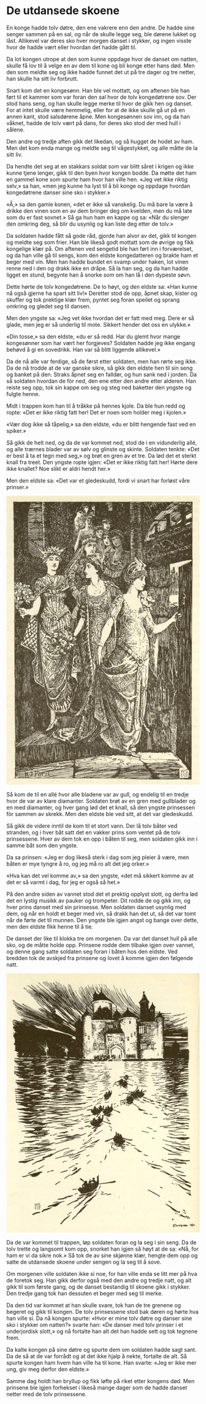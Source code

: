 # De utdansede skoene

En konge hadde tolv døtre, den ene vakrere enn den andre. De hadde sine senger sammen på en sal, og når de skulle legge seg, ble dørene lukket og låst. Allikevel var deres sko hver morgen danset i stykker, og ingen visste hvor de hadde vært eller hvordan det hadde gått til.

Da lot kongen utrope at den som kunne oppdage hvor de danset om natten, skulle få lov til å velge en av dem til kone og bli konge etter hans død. Men den som meldte seg og ikke hadde funnet det ut på tre dager og tre netter, han skulle ha sitt liv forbrutt.

Snart kom det en kongesønn. Han ble vel mottatt, og om aftenen ble han ført til et kammer som var foran den sal hvor de tolv kongedøtrene sov. Der stod hans seng, og han skulle legge merke til hvor de gikk hen og danset. For at intet skulle være hemmelig, eller for at de ikke skulle gå ut på en annen kant, stod salsdørene åpne. Men kongesønnen sov inn, og da han våknet, hadde de tolv vært på dans, for deres sko stod der med hull i sålene.

Den andre og tredje aften gikk det likedan, og så hugget de hodet av ham. Men det kom enda mange og meldte seg til vågestykket, og alle måtte de la sitt liv.

Da hendte det seg at en stakkars soldat som var blitt såret i krigen og ikke kunne tjene lenger, gikk til den byen hvor kongen bodde. Da møtte det ham en gammel kone som spurte ham hvor han ville hen. «Jeg vet ikke riktig selv,» sa han, «men jeg kunne ha lyst til å bli konge og oppdage hvordan kongedøtrene danser sine sko i stykker.»

«Å,» sa den gamle konen, «det er ikke så vanskelig. Du må bare la være å drikke den vinen som en av dem bringer deg om kvelden, men du må late som du er fast sovnet.» Så ga hun ham en kappe og sa: «Når du slenger den omkring deg, så blir du usynlig og kan liste deg etter de tolv.»

Da soldaten hadde fått så gode råd, gjorde han alvor av det, gikk til kongen og meldte seg som frier. Han ble likeså godt mottatt som de øvrige og fikk kongelige klær på. Om aftenen ved sengetid ble han ført inn i forværelset, og da han ville gå til sengs, kom den eldste kongedatteren og brakte ham et beger med vin. Men han hadde bundet en svamp under haken, lot vinen renne ned i den og drakk ikke en dråpe. Så la han seg, og da han hadde ligget en stund, begynte han å snorke som om han lå i den dypeste søvn.

Dette hørte de tolv kongedøtrene. De lo høyt, og den eldste sa: «Han kunne nå også gjerne ha spart sitt liv!» Deretter stod de opp, åpnet skap, kister og skuffer og tok prektige klær frem, pyntet seg foran speilet og sprang omkring og gledet seg til dansen.

Men den yngste sa: «Jeg vet ikke hvordan det er fatt med meg. Dere er så glade, men jeg er så underlig til mote. Sikkert hender det oss en ulykke.»

«Din tosse,» sa den eldste, «du er så redd. Har du glemt hvor mange kongesønner som har vært her forgjeves? Soldaten hadde jeg ikke engang behøvd å gi en sovedrikk. Han var så blitt liggende allikevel.»

Da de nå alle var ferdige, så de først etter soldaten, men han rørte seg ikke. Da de nå trodde at de var ganske sikre, så gikk den eldste hen til sin seng og banket på den. Straks åpnet seg en falldør, og hun sank ned i jorden. Da så soldaten hvordan de fòr ned, den ene etter den andre etter alderen. Han reiste seg opp, tok sin kappe om seg og steg ned baketter den yngste og fulgte henne.

Midt i trappen kom han til å tråkke på hennes kjole. Da ble hun redd og ropte: «Det er ikke riktig fatt her! Det er noen som holder meg i kjolen.»

«Vær dog ikke så tåpelig,» sa den eldste, «du er blitt hengende fast ved en spiker.»

Så gikk de helt ned, og da de var kommet ned, stod de i en vidunderlig allé, og alle trærnes blader var av sølv og glinste og skinte. Soldaten tenkte: «Det er best å ta et tegn med seg,» og brøt en gren av et tre. Da lød det et sterkt knall fra treet. Den yngste ropte igjen: «Det er ikke riktig fatt her! Hørte dere ikke knallet? Noe slikt er aldri hendt her.»

Men den eldste sa: «Det var et gledeskudd, fordi vi snart har forløst våre prinser.»

![Prinsessene på slottet](./sko_prinsesser.png)

Så kom de til en allé hvor alle bladene var av gull, og endelig til en tredje hvor de var av klare diamanter. Soldaten brøt av en gren med gullblader og en med diamanter, og hver gang lød det et knall, så den yngste prinsessen fòr sammen av skrekk. Men den eldste ble ved sitt, at det var gledeskudd.

Så gikk de videre inntil de kom til et stort vann. Der lå tolv båter ved stranden, og i hver båt satt det en vakker prins som ventet på de tolv prinsessene. Hver av dem tok en opp i båten til seg, men soldaten gikk inn i samme båt som den yngste.

Da sa prinsen: «Jeg er dog likeså sterk i dag som jeg pleier å være, men båten er mye tyngre å ro, og jeg må ro alt det jeg orker.»

«Hva kan det vel komme av,» sa den yngste, «det må sikkert komme av at det er så varmt i dag, for jeg er også så het.»

På den andre siden av vannet stod det et prektig opplyst slott, og derfra lød det en lystig musikk av pauker og trompeter. Dit rodde de og gikk inn, og hver prins danset med sin prinsesse. Men soldaten danset usynlig med dem, og når en holdt et beger med vin, så drakk han det ut, så det var tomt når de førte det til munnen. Den yngste ble igjen angst og bange over dette, men den eldste fikk henne til å tie.

De danset der like til klokka tre om morgenen. Da var det danset hull på alle sko, og de måtte holde opp. Prinsene rodde dem tilbake igjen over vannet, og denne gang satte soldaten seg foran i båten hos den eldste. Ved bredden tok de avskjed fra prinsene og lovet å komme igjen den følgende natt.

![Ro, ro, til slottet](./sko_slott.png)

Da de var kommet til trappen, løp soldaten foran og la seg i sin seng. Da de tolv trette og langsomt kom opp, snorket han igjen så høyt at de sa: «Nå, for ham er vi da sikre nok.» Så tok de av sine skjønne klær, hengte dem opp og satte de utdansede skoene under sengen og la seg til å sove.

Om morgenen ville soldaten ikke si noe, for han ville enda se litt mer på hva de foretok seg. Han gikk derfor også med den andre og tredje natt, og alt gikk til som første gang, og de danset bestandig til skoene gikk i stykker. Den tredje gang tok han dessuten et beger med seg til merke.

Da den tid var kommet at han skulle svare, tok han de tre grenene og begeret og gikk til kongen. De tolv prinsessene stod bak døren og hørte hva han ville si. Da nå kongen spurte: «Hvor er mine tolv døtre og danser sine sko i stykker om natten?» svarte han: «De danser med tolv prinser i et underjordisk slott,» og nå fortalte han alt det han hadde sett og tok tegnene frem.

Da kalte kongen på sine døtre og spurte dem om soldaten hadde sagt sant. Da de så at de var forrådt og at det ikke hjalp å nekte, fortalte de alt. Så spurte kongen ham hvem han ville ha til kone. Han svarte: «Jeg er ikke mer ung, giv meg derfor den eldste.»

Samme dag holdt han bryllup og fikk løfte på riket etter kongens død. Men prinsene ble igjen forhekset i likeså mange dager som de hadde danset netter med de tolv prinsessene.


